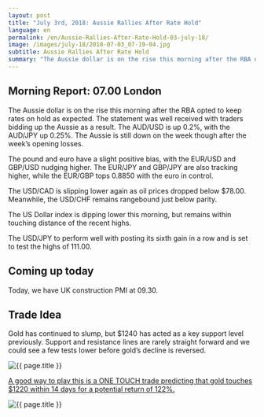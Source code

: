 ```yaml
---
layout: post
title: "July 3rd, 2018: Aussie Rallies After Rate Hold"
language: en
permalink: /en/Aussie-Rallies-After-Rate-Hold-03-july-18/
image: /images/july-18/2018-07-03_07-19-04.jpg
subtitle: Aussie Rallies After Rate Hold
summary: "The Aussie dollar is on the rise this morning after the RBA opted to keep rates on hold as expected. The statement was well received with traders bidding up the Aussie as a result. The AUD/USD is up 0.2%, with the AUD/JPY up 0.25%"
---
```

## Morning Report: 07.00 London

The Aussie dollar is on the rise this morning after the RBA opted to keep rates on hold as expected. The statement was well received with traders bidding up the Aussie as a result. The AUD/USD is up 0.2%, with the AUD/JPY up 0.25%. The Aussie is still down on the week though after the week’s opening losses. 

The pound and euro have a slight positive bias, with the EUR/USD and GBP/USD nudging higher. The EUR/JPY and GBP/JPY are also tracking higher, while the EUR/GBP tops 0.8850 with the euro in control. 

The USD/CAD is slipping lower again as oil prices dropped below $78.00. Meanwhile, the USD/CHF remains rangebound just below parity. 

The US Dollar index is dipping lower this morning, but remains within touching distance of the recent highs. 

The USD/JPY to perform well with posting its sixth gain in a row and is set to test the highs of 111.00. 

## Coming up today

Today, we have UK construction PMI at 09.30. 

## Trade Idea

Gold has continued to slump, but $1240 has acted as a key support level previously. Support and resistance lines are rarely straight forward and we could see a few tests lower before gold’s decline is reversed.

<img class="post-image" src="{{ site.url }}/images/july-18/2018-07-03_07-19-04.jpg" alt="{{ page.title }}" title="{{ page.title }}">

<a href="%LINK%%?currency=GBP&market=commodities&underlying=frxXAUUSD&formname=touchnotouch&duration_amount=14&duration_units=d&amount=10&amount_type=stake&expiry_type=duration&barrier=1220" target="_blank">A good way to play this is a ONE TOUCH trade predicting that gold touches $1220 within 14 days for a potential return of 122%.</a>

<img class="post-image" src="{{ site.url }}/images/july-18/2018-07-03_07-22-14.jpg" alt="{{ page.title }}" title="{{ page.title }}">
